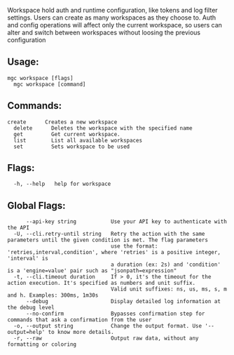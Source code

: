 Workspace hold auth and runtime configuration, like tokens and log filter settings.
Users can create as many workspaces as they choose to. Auth and config operations will affect only the
current workspace, so users can alter and switch between workspaces without loosing the previous configuration

## Usage:
```
mgc workspace [flags]
  mgc workspace [command]
```

## Commands:
```
create      Creates a new workspace
  delete      Deletes the workspace with the specified name
  get         Get current workspace.
  list        List all available workspaces
  set         Sets workspace to be used

```

## Flags:
```
  -h, --help   help for workspace

```

## Global Flags:
```
      --api-key string           Use your API key to authenticate with the API
  -U, --cli.retry-until string   Retry the action with the same parameters until the given condition is met. The flag parameters
                                 use the format: 'retries,interval,condition', where 'retries' is a positive integer, 'interval' is
                                 a duration (ex: 2s) and 'condition' is a 'engine=value' pair such as "jsonpath=expression"
  -t, --cli.timeout duration     If > 0, it's the timeout for the action execution. It's specified as numbers and unit suffix.
                                 Valid unit suffixes: ns, us, ms, s, m and h. Examples: 300ms, 1m30s
      --debug                    Display detailed log information at the debug level
      --no-confirm               Bypasses confirmation step for commands that ask a confirmation from the user
  -o, --output string            Change the output format. Use '--output=help' to know more details.
  -r, --raw                      Output raw data, without any formatting or coloring

```


